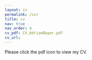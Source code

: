 ```yaml
---
layout: cv
permalink: /cv/
title: cv
nav: true
nav_order: 4
cv_pdf: CV_AdrianBayer.pdf
cv_url: 
---
```


Please click the pdf icon to view my CV.
